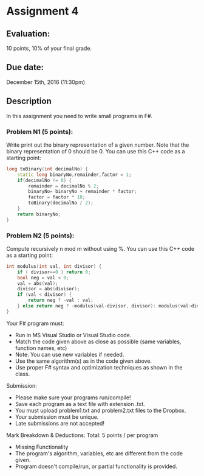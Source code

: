 # Assignment 4
## Evaluation:
10 points, 10% of your final grade.
## Due date:
December 15th, 2016 (11:30pm)

## Description
In this assignment you need to write small programs in F#.

### Problem N1 (5 points):
Write print out the binary representation of a given number.
Note that the binary representation of 0 should be 0.
You can use this C++ code as a starting point:
```cpp
long toBinary(int decimalNo) {
	static long binaryNo,remainder,factor = 1;
	if(decimalNo != 0) {
		remainder = decimalNo % 2;
		binaryNo= binaryNo + remainder * factor;
		factor = factor * 10;
		toBinary(decimalNo / 2);
	}
	return binaryNo;
}
```

### Problem N2 (5 points):
Compute recursively n mod m without using %.
You can use this C++ code as a starting point:
```cpp
int modulus(int val, int divisor) {
	if ( divisor==0 ) return 0;
	bool neg = val < 0;
	val = abs(val);
	divisor = abs(divisor);
	if (val < divisor) {
		return neg ? -val : val;
	} else return neg ? -modulus(val-divisor, divisor): modulus(val-divisor, divisor);
}
```

Your F# program must:
- Run in MS Visual Studio or Visual Studio code.
- Match the code given above as close as possible (same variables, function names, etc)
- Note: You can use new variables if needed.
- Use the same algorithm(s) as in the code given above.
- Use proper F# syntax and optimization techniques as shown in the class.

Submission:
- Please make sure your programs run/compile!
- Save each program as a text file with extension .txt.
- You must upload problem1.txt and problem2.txt files to the Dropbox.
- Your submission must be unique.
- Late submissions are not accepted!

Mark Breakdown & Deductions:
Total: 5 points / per program
- Missing Functionality
- The program's algorithm, variables, etc are different from the code given.
- Program doesn't compile/run, or partial functionality is provided.
